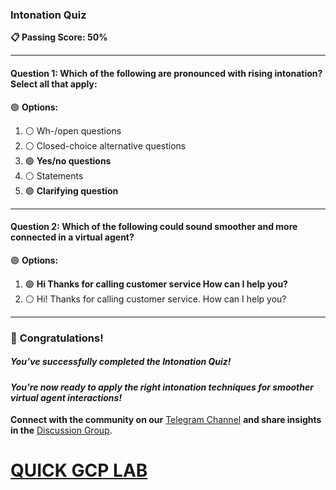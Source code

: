 ### **Intonation Quiz**  

**📋 Passing Score: 50%**  

---

#### **Question 1:** Which of the following are pronounced with rising intonation? Select all that apply:  

🟢 **Options:**  
1. ⚪ Wh-/open questions  
2. ⚪ Closed-choice alternative questions  
3. 🟢 **Yes/no questions**  
4. ⚪ Statements  
5. 🟢 **Clarifying question**  

---

#### **Question 2:** Which of the following could sound smoother and more connected in a virtual agent?  

🟢 **Options:**  
1. 🟢 **Hi Thanks for calling customer service How can I help you?**
2. ⚪ Hi! Thanks for calling customer service. How can I help you?  

---

### 🎉 **Congratulations!**  
##### *You’ve successfully completed the Intonation Quiz!*  

#### *You're now ready to apply the right intonation techniques for smoother virtual agent interactions!*  

**Connect with the community on our** [Telegram Channel](https://t.me/quickgcplab) **and share insights in the** [Discussion Group](https://t.me/quickgcplabchats).  

# [QUICK GCP LAB](https://www.youtube.com/@quickgcplab)  
